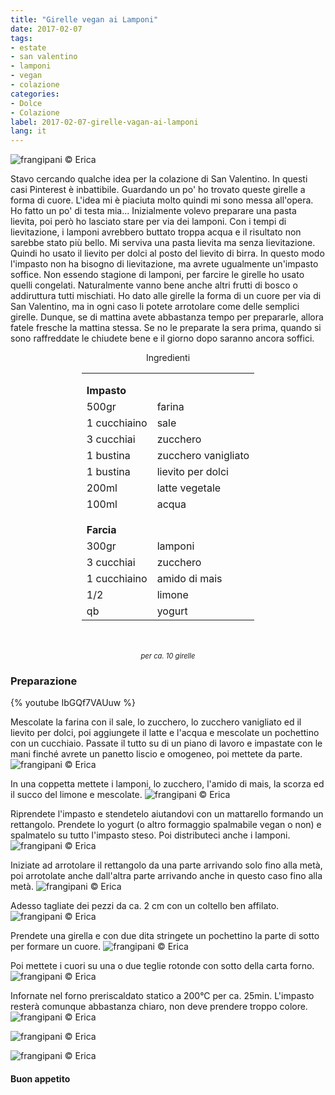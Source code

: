 ```yaml
---
title: "Girelle vegan ai Lamponi"
date: 2017-02-07
tags:
- estate
- san valentino
- lamponi
- vegan
- colazione
categories:
- Dolce
- Colazione
label: 2017-02-07-girelle-vagan-ai-lamponi
lang: it
---
```

![](../2017-02-07-girelle-vegan-ai-lamponi/header.jpg "frangipani © Erica")

Stavo cercando qualche idea per la colazione di San Valentino. In questi casi Pinterest è inbattibile. Guardando un po' ho trovato queste girelle a forma di cuore. L'idea mi è piaciuta molto quindi mi sono messa all'opera. Ho fatto un po' di testa mia... Inizialmente volevo preparare una pasta lievita, poi però ho lasciato stare per via dei lamponi. Con i tempi di lievitazione, i lamponi avrebbero buttato troppa acqua e il risultato non sarebbe stato più bello. Mi serviva una pasta lievita ma senza lievitazione. Quindi ho usato il lievito per dolci al posto del lievito di birra. In questo modo l'impasto non ha bisogno di lievitazione, ma avrete ugualmente un'impasto soffice. Non essendo stagione di lamponi, per farcire le girelle ho usato quelli congelati. Naturalmente vanno bene anche altri frutti di bosco o addiruttura tutti mischiati. Ho dato alle girelle la forma di un cuore per via di San Valentino, ma in ogni caso li potete arrotolare come delle semplici girelle. Dunque, se di mattina avete abbastanza tempo per prepararle, allora fatele fresche la mattina stessa. Se no le preparate la sera prima, quando si sono raffreddate le chiudete bene e il giorno dopo saranno ancora soffici.

<div id="wrapper" style="text-align: center">
  <div id="yourdiv" style="display: inline-block;">
    <div class="ingredients">
      <div class="ingredients-title">Ingredienti</div>
      <table>
        <tbody>
          </tr>
          <tr style="height: 15px;"></tr>
          <tr>          
            <td colspan="2"><b>Impasto</b></td>
          </tr>      
          <tr>
            <td>500gr</td>
            <td>farina</td>
          </tr>
          <tr>
            <td>1 cucchiaino</td>
            <td>sale</td>
          </tr>
          <tr>
            <td>3 cucchiai</td>
            <td>zucchero</td>        
          </tr>
          <tr>
            <td>1 bustina</td>
            <td>zucchero vanigliato</td>
          </tr>
          <tr>
            <td>1 bustina</td>
            <td>lievito per dolci</td>
          </tr>
          <tr>
            <td>200ml</td>
            <td>latte vegetale</td>
          </tr>
          <tr>
            <td>100ml</td>
            <td>acqua</td>
          </tr>
          <tr style="height: 15px;"></tr>
          <tr>          
            <td colspan="2"><b>Farcia</b></td>
          </tr>      
          <tr>
            <td>300gr</td>
            <td>lamponi</td>
          </tr>
          <tr>
            <td>3 cucchiai</td>
            <td>zucchero</td>
          </tr>
          <tr>
            <td>1 cucchiaino</td>
            <td>amido di mais</td>
          </tr>
          <tr>
            <td>1/2</td>
            <td>limone</td>
          </tr>
          <tr>
            <td>qb</td>
            <td>yogurt</td>
          </tr>
        </tbody>
      </table>
      <br></br>
      <i class="pull-right" style="font-size: 80%;">per ca. 10 girelle</i>
    </div>
  </div>
</div>


<h3>
  <font color="grey">
    <i class="fa-solid fa-gears"></i>
  </font> Preparazione
</h3>

{% youtube IbGQf7VAUuw %}

Mescolate la farina con il sale, lo zucchero, lo zucchero vanigliato ed il lievito per dolci, poi aggiungete il latte e l'acqua e mescolate un pochettino con un cucchiaio. Passate il tutto su di un piano di lavoro e impastate con le mani finché avrete un panetto liscio e omogeneo, poi mettete da parte.
![](../2017-02-07-girelle-vegan-ai-lamponi/impasto.jpg "frangipani © Erica")

In una coppetta mettete i lamponi, lo zucchero, l'amido di mais, la scorza ed il succo del limone e mescolate.
![](../2017-02-07-girelle-vegan-ai-lamponi/farcia.jpg "frangipani © Erica")

Riprendete l'impasto e stendetelo aiutandovi con un mattarello formando un rettangolo. Prendete lo yogurt (o altro formaggio spalmabile vegan o non) e spalmatelo su tutto l'impasto steso. Poi distributeci anche i lamponi.
![](../2017-02-07-girelle-vegan-ai-lamponi/rettangolo.jpg "frangipani © Erica")

Iniziate ad arrotolare il rettangolo da una parte arrivando solo fino alla metà, poi arrotolate anche dall'altra parte arrivando anche in questo caso fino alla metà.
![](../2017-02-07-girelle-vegan-ai-lamponi/rotolo.jpg "frangipani © Erica")

Adesso tagliate dei pezzi da ca. 2 cm con un coltello ben affilato.
![](../2017-02-07-girelle-vegan-ai-lamponi/tagliare.jpg "frangipani © Erica")

Prendete una girella e con due dita stringete un pochettino la parte di sotto per formare un cuore.
![](../2017-02-07-girelle-vegan-ai-lamponi/cuore.jpg "frangipani © Erica")

Poi mettete i cuori su una o due teglie rotonde con sotto della carta forno.
![](../2017-02-07-girelle-vegan-ai-lamponi/teglia.jpg "frangipani © Erica")

Infornate nel forno preriscaldato statico a 200°C per ca. 25min. L'impasto resterà comunque abbastanza chiaro, non deve prendere troppo colore.
![](../2017-02-07-girelle-vegan-ai-lamponi/risultato1.jpg "frangipani © Erica")

![](../2017-02-07-girelle-vegan-ai-lamponi/risultato2.jpg "frangipani © Erica")

![](../2017-02-07-girelle-vegan-ai-lamponi/risultato3.jpg "frangipani © Erica")

<h4>Buon appetito
  <font color="red">
    <i class="fa-regular fa-face-smile"></i>
  </font>
</h4>
